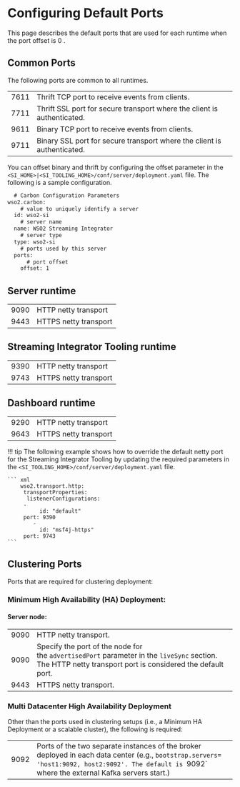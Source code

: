 # Configuring Default Ports

This page describes the default ports that are used for each runtime
when the port offset is 0 .


## Common Ports

The following ports are common to all runtimes.

|      |                                                                         |
|------|-------------------------------------------------------------------------|
| 7611 | Thrift TCP port to receive events from clients.                         |
| 7711 | Thrift SSL port for secure transport where the client is authenticated. |
| 9611 | Binary TCP port to receive events from clients.                         |
| 9711 | Binary SSL port for secure transport where the client is authenticated. |

You can offset binary and thrift by configuring the offset parameter in the `<SI_HOME>|<SI_TOOLING_HOME>/conf/server/deployment.yaml` file.
The following is a sample configuration.

```xml
  # Carbon Configuration Parameters
wso2.carbon:
    # value to uniquely identify a server
  id: wso2-si
    # server name
  name: WSO2 Streaming Integrator
    # server type
  type: wso2-si
    # ports used by this server
  ports:
      # port offset
    offset: 1
```




## Server runtime

|      |                       |
|------|-----------------------|
| 9090 | HTTP netty transport  |
| 9443 | HTTPS netty transport |


## Streaming Integrator Tooling runtime

|      |                       |
|------|-----------------------|
| 9390 | HTTP netty transport  |
| 9743 | HTTPS netty transport |

## Dashboard runtime

|      |                       |
|------|-----------------------|
| 9290 | HTTP netty transport  |
| 9643 | HTTPS netty transport |

!!! tip
    The following example shows how to override the default netty port for the Streaming Integrator Tooling by updating the required parameters in the `<SI_TOOLING_HOME>/conf/server/deployment.yaml` file.

    ``` xml
        wso2.transport.http:
         transportProperties:
          listenerConfigurations:
         -
              id: "default"
         port: 9390
            -
              id: "msf4j-https"
         port: 9743
    ```


## Clustering Ports

Ports that are required for clustering deployment:


### Minimum High Availability (HA) Deployment:

#### Server node:

|      |                                                                                                                                                                                 |
|------|---------------------------------------------------------------------------------------------------------------------------------------------------------------------------------|
| 9090 | HTTP netty transport.                                                                                                                                                           |
| 9090 | Specify the port of the node for the `advertisedPort` parameter in the `liveSync` section. The HTTP netty transport port is considered the default port. |
| 9443 | HTTPS netty transport.                                                                                                                                                          |

### Multi Datacenter High Availability Deployment

Other than the ports used in clustering setups (i.e., a Minimum HA Deployment or a scalable cluster), the following is required:

|      |                                                                                                                                                                                                    |
|------|----------------------------------------------------------------------------------------------------------------------------------------------------------------------------------------------------|
| 9092 | Ports of the two separate instances of the broker deployed in each data center (e.g., `bootstrap.servers= 'host1:9092, host2:9092'. The default is `9092` where the external Kafka servers start.) |
